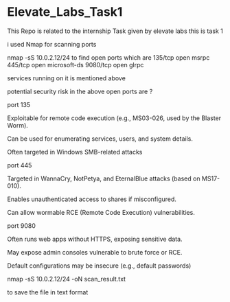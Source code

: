 # Elevate_Labs_Task1
This Repo is related to the internship Task given by elevate labs this is task 1

i used Nmap for scanning ports 

nmap -sS 10.0.2.12/24 
to find open ports 
which are 
135/tcp open msrpc
445/tcp open microsoft-ds
9080/tcp open glrpc

services running on it is mentioned above 


potential security risk in the above open ports are ?

port 135

Exploitable for remote code execution (e.g., MS03-026, used by the Blaster Worm).

Can be used for enumerating services, users, and system details.

Often targeted in Windows SMB-related attacks

port 445

Targeted in WannaCry, NotPetya, and EternalBlue attacks (based on MS17-010).

Enables unauthenticated access to shares if misconfigured.

Can allow wormable RCE (Remote Code Execution) vulnerabilities.

port 9080

Often runs web apps without HTTPS, exposing sensitive data.

May expose admin consoles vulnerable to brute force or RCE.

Default configurations may be insecure (e.g., default passwords)


nmap -sS 10.0.2.12/24 -oN scan_result.txt 

to save the file in text format 
